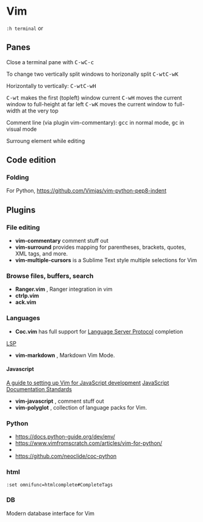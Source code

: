 # Vim

`:h terminal` or <badge-doc href="https://vimhelp.org/terminal.html" message="terminal" logo="vim"></badge-doc>


## Panes

Close a terminal pane with <kbd>C-w</kbd><kbd>C-c</kbd>

To change two vertically split windows to horizonally split
<kbd>C-w</kbd><kbd>t</kbd><kbd>C-w</kbd><kbd>K</kbd>

Horizontally to vertically:
<kbd>C-w</kbd><kbd>t</kbd><kbd>C-w</kbd><kbd>H</kbd>

<kbd>C-w</kbd><kbd>t</kbd> makes the first (topleft) window current
<kbd>C-w</kbd><kbd>H</kbd> moves the current window to full-height at far left
<kbd>C-w</kbd><kbd>K</kbd> moves the current window to full-width at the very top


Comment line (via plugin vim-commentary): <kbd>gcc</kbd> in normal mode,
<kbd>gc</kbd> in visual mode

Surroung element while editing

## Code edition

### Folding


For Python, https://github.com/Vimjas/vim-python-pep8-indent


## Plugins

[comment]: <> (- <b>Ale</b> <badge-stars repo='dense-analysis/ale'></badge-stars> <badge-doc href="https://vimawesome.com/plugin/ale"></badge-doc> is a providing asynchronous linting)


### File editing

- <b>vim-commentary</b> <badge-stars repo='tpope/vim-commentary'></badge-stars> <badge-doc href="https://github.com/tpope/vim-commentary"></badge-doc> comment stuff out
- <b>vim-surround</b> <badge-stars repo='tpope/vim-surround'></badge-stars> provides mapping for parentheses, brackets, quotes, XML tags, and more.
- <b>vim-multiple-cursors</b> <badge-stars repo='terryma/vim-multiple-cursors'></badge-stars> <badge-doc href="https://github.com/terryma/vim-multiple-cursors#quick-start" message="latest" logo="github"></badge-doc> is a Sublime Text style multiple selections for Vim

### Browse files, buffers, search

- <b>Ranger.vim</b> <badge-stars repo='francoiscabrol/ranger.vim'></badge-stars> <badge-doc href="https://github.com/francoiscabrol/ranger.vim#how-to-use-it"></badge-doc>, Ranger integration in vim
- <b>ctrlp.vim</b> <badge-stars repo='ctrlpvim/ctrlp.vim'></badge-stars>
- <b>ack.vim</b> <badge-stars repo='mileszs/ack.vim'></badge-stars>

### Languages

- <b>Coc.vim</b> <badge-stars repo='neoclide/coc.nvim'></badge-stars> <badge-doc href="https://github.com/neoclide/coc.nvim/blob/master/doc/coc.txt" message="latest" logo="github"></badge-doc> has full support for [Language Server Protocol](https://microsoft.github.io/language-server-protocol/) completion




[LSP](https://langserver.org/)


- <b>vim-markdown</b> <badge-stars repo='plasticboy/vim-markdown'></badge-stars> <badge-doc href="https://github.com/plasticboy/vim-markdown#vim-markdown"></badge-doc>, Markdown Vim Mode. 

#### Javascript

[A guide to setting up Vim for JavaScript development](https://freshman.tech/vim-javascript/)
[JavaScript Documentation Standards](https://make.wordpress.org/core/handbook/best-practices/inline-documentation-standards/javascript/)
- <b>vim-javascript</b> <badge-stars repo='pangloss/vim-javascript'></badge-stars> <badge-doc href='https://github.com/pangloss/vim-javascript#vim-javascript' message=''></badge-doc>, comment stuff out
- <b>vim-polyglot</b> <badge-stars repo='sheerun/vim-polyglot'></badge-stars> <badge-doc href='https://github.com/sheerun/vim-polyglot/blob/master/README.md'></badge-doc>, collection of language packs for Vim.


### Python

- https://docs.python-guide.org/dev/env/
- https://www.vimfromscratch.com/articles/vim-for-python/
- 
- https://github.com/neoclide/coc-python


### html

```
:set omnifunc=htmlcomplete#CompleteTags
```

### DB

<badge-stars repo='tpope/vim-dadbod'></badge-repo>Modern database interface for Vim 
